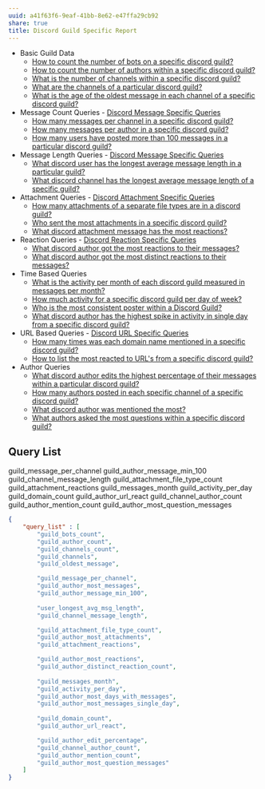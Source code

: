 ```yaml
---
uuid: a41f63f6-9eaf-41bb-8e62-e47ffa29cb92
share: true
title: Discord Guild Specific Report
---
```

- Basic Guild Data
	- [How to count the number of bots on a specific discord guild?](/d1c748eb-cb64-4a67-9e19-20cceb9fc1db)
	- [How to count the number of authors within a specific discord guild?](/63d6106e-79d3-47ec-b06d-d613ab3ff71d)
	- [What is the number of channels within a specific discord guild?](/4ed752fe-249c-49ac-aaad-43d365c385dd)
	- [What are the channels of a particular discord guild?](/a0219c15-6f5c-41b6-888f-41698790b9d2)
	- [What is the age of the oldest message in each channel of a specific discord guild?](/29361fd4-6f1d-46b5-8154-c0b0ee39381d)
- Message Count Queries - [Discord Message Specific Queries](/542a3f37-d2a4-49ea-ba5f-2ca14e8a4605)
	- [How many messages per channel in a specific discord guild?](/320d56d6-d028-425b-a1de-10d80b6d8669)
	- [How many messages per author in a specific discord guild?](/d473e743-c32d-45f7-bfe8-9836eeff97f4)
	- [How many users have posted more than 100 messages in a particular discord guild?](/edc06a13-7305-4b5f-8eb6-9e8eb1b4df23)
- Message Length Queries - [Discord Message Specific Queries](/542a3f37-d2a4-49ea-ba5f-2ca14e8a4605)
	-  [What discord user has the longest average message length in a particular guild?](/2f4fd09e-24a3-4359-81b2-049742a03610)
	- [What discord channel has the longest average message length of a specific guild?](/86ac9f2f-087d-4791-a0e0-2f01688fe0c7)
- Attachment Queries - [Discord Attachment Specific Queries](/22a67f4a-9b9d-45c8-a731-ab493e0a8b7b)
	- [How many attachments of a separate file types are in a discord guild?](/3d0bc481-e27a-4076-9452-302ec5dd7ce5)
	- [Who sent the most attachments in a specific discord guild?](/bb1fc99d-24cc-4ea2-9110-3bf7d695ac03)
	- [What discord attachment message has the most reactions?](/0ddac7dd-a016-4971-b163-b4f890232e50)
- Reaction Queries - [Discord Reaction Specific Queries](/88b3a4ff-8c43-416c-baed-f89483f9347a)
	- [What discord author got the most reactions to their messages?](/31ea5eb0-424d-4bac-ac87-dcc463b5d92d)
	- [What discord author got the most distinct reactions to their messages?](/1045dbd7-8a3e-4975-8dea-fe81c3c354d1)
- Time Based Queries
	- [What is the activity per month of each discord guild measured in messages per month?](/edb39918-b02f-4ee7-b2b2-d902c8370412)
	- [How much activity for a specific discord guild per day of week?](/7cd7bef3-c7ca-4d80-b02b-ba6552b6087c)
	- [Who is the most consistent poster within a Discord Guild?](/dba668aa-bb99-46d5-9942-9f41bed27766)
	- [What discord author has the highest spike in activity in single day from a specific discord guild?](/0c868cc8-6f4b-4f8c-9f50-ef2e1bf31615)
- URL Based Queries - [Discord URL Specific Queries](/974d677f-15f0-4cf2-813d-69fb843b9367)
	- [How many times was each domain name mentioned in a specific discord guild?](/7164edc9-2cb5-4505-b30f-bb1664a6fe2f)
	- [How to list the most reacted to URL's from a specific discord guild?](/2afa5525-8727-4032-8742-56a176e63c82)
- Author Queries
	- [What discord author edits the highest percentage of their messages within a particular discord guild?](/80a2d7fc-3d80-420a-ba6b-d9bd41206606)
	- [How many authors posted in each specific channel of a specific discord guild?](/a1e2f1f3-a636-4f25-949f-e9bec02f9830)
	- [What discord author was mentioned the most?](/02996ff2-f55e-4eae-a4b6-15d042b92896)
	- [What authors asked the most questions within a specific discord guild?](/c102ef60-4b8c-423e-8102-69578c1ec330)

## Query List

guild_message_per_channel
guild_author_message_min_100
guild_channel_message_length
guild_attachment_file_type_count
guild_attachment_reactions
guild_messages_month
guild_activity_per_day
guild_domain_count
guild_author_url_react
guild_channel_author_count
guild_author_mention_count
guild_author_most_question_messages

``` json
{
	"query_list" : [
		"guild_bots_count",
		"guild_author_count",
		"guild_channels_count",
		"guild_channels",
		"guild_oldest_message",

		"guild_message_per_channel",
		"guild_author_most_messages",
		"guild_author_message_min_100",
		
		"user_longest_avg_msg_length",
		"guild_channel_message_length",

		"guild_attachment_file_type_count",
		"guild_author_most_attachments",
		"guild_attachment_reactions",

		"guild_author_most_reactions",
		"guild_author_distinct_reaction_count",
		
		"guild_messages_month",
		"guild_activity_per_day",
		"guild_author_most_days_with_messages",
		"guild_author_most_messages_single_day",
	
		"guild_domain_count",
		"guild_author_url_react",

		"guild_author_edit_percentage",
		"guild_channel_author_count",
		"guild_author_mention_count",
		"guild_author_most_question_messages"
	]
}

```